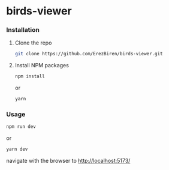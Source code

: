 # birds-viewer

### Installation

1. Clone the repo
   ```sh
   git clone https://github.com/ErezBiren/birds-viewer.git
   ```
2. Install NPM packages

   ```sh
   npm install
   ```

   or

   ```sh
   yarn
   ```

### Usage

```sh
npm run dev
```

or

```sh
yarn dev
```

<div>  
    navigate with the browser to
    <a href="http://localhost:5173/"> http://localhost:5173/</a
</div>
